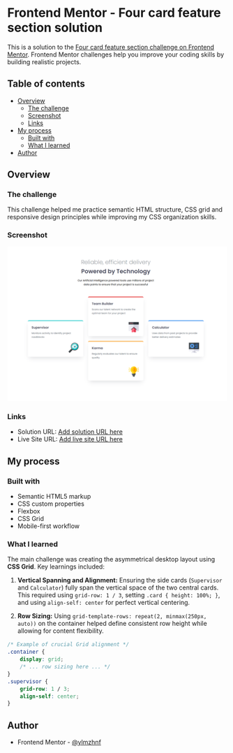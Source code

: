 # Frontend Mentor - Four card feature section solution

This is a solution to the [Four card feature section challenge on Frontend Mentor](https://www.frontendmentor.io/challenges/four-card-feature-section-weK1eFYK). Frontend Mentor challenges help you improve your coding skills by building realistic projects. 

## Table of contents

- [Overview](#overview)
  - [The challenge](#the-challenge)
  - [Screenshot](#screenshot)
  - [Links](#links)
- [My process](#my-process)
  - [Built with](#built-with)
  - [What I learned](#what-i-learned)
- [Author](#author)

## Overview

### The challenge

This challenge helped me practice semantic HTML structure, CSS grid and responsive design principles while improving my CSS organization skills.

### Screenshot

![Final Solution Screenshot](./images/four-card-feature-section-master.png)

### Links

- Solution URL: [Add solution URL here](https://your-solution-url.com)
- Live Site URL: [Add live site URL here](https://your-live-site-url.com)

## My process

### Built with

- Semantic HTML5 markup
- CSS custom properties
- Flexbox
- CSS Grid
- Mobile-first workflow

### What I learned

The main challenge was creating the asymmetrical desktop layout using **CSS Grid**. Key learnings included:

1.  **Vertical Spanning and Alignment:** Ensuring the side cards (`Supervisor` and `Calculator`) fully span the vertical space of the two central cards. This required using `grid-row: 1 / 3`, setting `.card { height: 100%; }`, and using `align-self: center` for perfect vertical centering.

2.  **Row Sizing:** Using `grid-template-rows: repeat(2, minmax(250px, auto))` on the container helped define consistent row height while allowing for content flexibility.

```css
/* Example of crucial Grid alignment */
.container {
    display: grid;
    /* ... row sizing here ... */
}
.supervisor {
    grid-row: 1 / 3;
    align-self: center; 
}
 ```

## Author

- Frontend Mentor - [@ylmzhnf](https://www.frontendmentor.io/profile/ylmzhnf)

